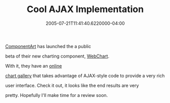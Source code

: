 ﻿---
title: Cool AJAX Implementation
date: "2005-07-21T11:41:40.6220000-04:00"
description: ComponentArt has launched the a public beta of their new charting
featuredImage: img/cool-ajax-implementation-1-featured.png
---

[ComponentArt](http://componentart.com/) has launched the a public

beta of their new charting component, [WebChart](http://www.componentart.com/charting/default.aspx).

With it, they have an [online](http://www.componentart.com/charting/gallery.aspx?control=WebChart)

[chart gallery](http://www.componentart.com/charting/gallery.aspx?control=WebChart) that takes advantage of AJAX-style code to provide a very rich

user interface. Check it out, it looks like the end results are very

pretty. Hopefully I'll make time for a review soon.


